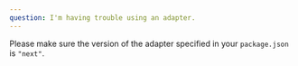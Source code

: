 ```yaml
---
question: I'm having trouble using an adapter.
---
```


Please make sure the version of the adapter specified in your `package.json` is `"next"`.
